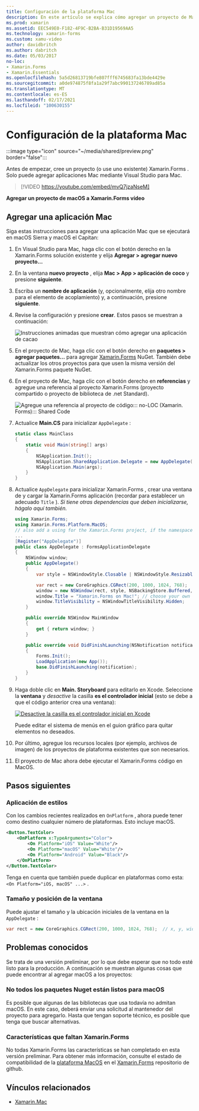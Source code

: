 ```yaml
---
title: Configuración de la plataforma Mac
description: En este artículo se explica cómo agregar un proyecto de Mac a un Xamarin.Forms proyecto, que generará una aplicación capaz de ejecutarse en MacOS Sierra y MacOS el Capitan.
ms.prod: xamarin
ms.assetid: EEC549E0-F182-4F9C-B2BA-B31D19569AA5
ms.technology: xamarin-forms
ms.custom: xamu-video
author: davidbritch
ms.author: dabritch
ms.date: 05/03/2017
no-loc:
- Xamarin.Forms
- Xamarin.Essentials
ms.openlocfilehash: 5a5d26813719bfe807fff6745683fa13bde4429e
ms.sourcegitcommit: a0de974875f8fa1a29f7abc990137246789ad85a
ms.translationtype: MT
ms.contentlocale: es-ES
ms.lasthandoff: 02/17/2021
ms.locfileid: "100630155"
---
```

# <a name="mac-platform-setup"></a>Configuración de la plataforma Mac

:::image type="icon" source="~/media/shared/preview.png" border="false":::

Antes de empezar, cree un proyecto (o use uno existente) Xamarin.Forms . Solo puede agregar aplicaciones Mac mediante Visual Studio para Mac.

> [!VIDEO https://youtube.com/embed/mvQ7jzaNseM]

**Agregar un proyecto de macOS a Xamarin.Forms vídeo**

## <a name="adding-a-mac-app"></a>Agregar una aplicación Mac

Siga estas instrucciones para agregar una aplicación Mac que se ejecutará en macOS Sierra y macOS el Capitan:

1. En Visual Studio para Mac, haga clic con el botón derecho en la Xamarin.Forms solución existente y elija **Agregar > agregar nuevo proyecto...**

2. En la ventana **nuevo proyecto** , elija **Mac > App > aplicación de coco** y presione **siguiente**.

3. Escriba un **nombre de aplicación** (y, opcionalmente, elija otro nombre para el elemento de acoplamiento) y, a continuación, presione **siguiente**.

4. Revise la configuración y presione **crear**. Estos pasos se muestran a continuación:

    ![Instrucciones animadas que muestran cómo agregar una aplicación de cacao](mac-images/add-macos-proj.gif)

5. En el proyecto de Mac, haga clic con el botón derecho en **paquetes > agregar paquetes...** para agregar [Xamarin.Forms](https://www.nuget.org/packages/Xamarin.Forms/) NuGet. También debe actualizar los otros proyectos para que usen la misma versión del Xamarin.Forms paquete NuGet.

6. En el proyecto de Mac, haga clic con el botón derecho en **referencias** y agregue una referencia al proyecto Xamarin.Forms (proyecto compartido o proyecto de biblioteca de .net Standard).

    ![Agregue una referencia al proyecto de código::: no-LOC (Xamarin. Forms)::: Shared Code](mac-images/references-sml.png)

7. Actualice **Main.CS** para inicializar `AppDelegate` :

    ```csharp
    static class MainClass
    {
        static void Main(string[] args)
        {
            NSApplication.Init();
            NSApplication.SharedApplication.Delegate = new AppDelegate(); // add this line
            NSApplication.Main(args);
        }
    }
    ```

8. Actualice `AppDelegate` para inicializar Xamarin.Forms , crear una ventana de y cargar la Xamarin.Forms aplicación (recordar para establecer un adecuado `Title` ). _Si tiene otras dependencias que deben inicializarse, hágalo aquí también._

    ```csharp
    using Xamarin.Forms;
    using Xamarin.Forms.Platform.MacOS;
    // also add a using for the Xamarin.Forms project, if the namespace is different to this file
    ...
    [Register("AppDelegate")]
    public class AppDelegate : FormsApplicationDelegate
    {
        NSWindow window;
        public AppDelegate()
        {
            var style = NSWindowStyle.Closable | NSWindowStyle.Resizable | NSWindowStyle.Titled;

            var rect = new CoreGraphics.CGRect(200, 1000, 1024, 768);
            window = new NSWindow(rect, style, NSBackingStore.Buffered, false);
            window.Title = "Xamarin.Forms on Mac!"; // choose your own Title here
            window.TitleVisibility = NSWindowTitleVisibility.Hidden;
        }

        public override NSWindow MainWindow
        {
            get { return window; }
        }

        public override void DidFinishLaunching(NSNotification notification)
        {
            Forms.Init();
            LoadApplication(new App());
            base.DidFinishLaunching(notification);
        }
    }
    ```

9. Haga doble clic en **Main. Storyboard** para editarlo en Xcode. Seleccione la **ventana** y _desactive_ la casilla **es el controlador inicial** (esto se debe a que el código anterior crea una ventana):

    [![Desactive la casilla es el controlador inicial en Xcode](mac-images/xcode-init-controller-sml.png)](mac-images/xcode-init-controller.png#lightbox)

    Puede editar el sistema de menús en el guion gráfico para quitar elementos no deseados.

10. Por último, agregue los recursos locales (por ejemplo, archivos de imagen) de los proyectos de plataforma existentes que son necesarios.

11. El proyecto de Mac ahora debe ejecutar el Xamarin.Forms código en MacOS.

## <a name="next-steps"></a>Pasos siguientes

### <a name="styling"></a>Aplicación de estilos

Con los cambios recientes realizados en `OnPlatform` , ahora puede tener como destino cualquier número de plataformas. Esto incluye macOS.

```xml
<Button.TextColor>
    <OnPlatform x:TypeArguments="Color">
        <On Platform="iOS" Value="White"/>
        <On Platform="macOS" Value="White"/>
        <On Platform="Android" Value="Black"/>
    </OnPlatform>
</Button.TextColor>
```

Tenga en cuenta que también puede duplicar en plataformas como esta: `<On Platform="iOS, macOS" ...>` .

### <a name="window-size-and-position"></a>Tamaño y posición de la ventana

Puede ajustar el tamaño y la ubicación iniciales de la ventana en la `AppDelegate` :

```csharp
var rect = new CoreGraphics.CGRect(200, 1000, 1024, 768);  // x, y, width, height
```

## <a name="known-issues"></a>Problemas conocidos

Se trata de una versión preliminar, por lo que debe esperar que no todo esté listo para la producción. A continuación se muestran algunas cosas que puede encontrar al agregar macOS a los proyectos:

### <a name="not-all-nugets-are-ready-for-macos"></a>No todos los paquetes Nuget están listos para macOS

Es posible que algunas de las bibliotecas que usa todavía no admitan macOS. En este caso, deberá enviar una solicitud al mantenedor del proyecto para agregarlo. Hasta que tengan soporte técnico, es posible que tenga que buscar alternativas.

### <a name="missing-xamarinforms-features"></a>Características que faltan Xamarin.Forms

No todas Xamarin.Forms las características se han completado en esta versión preliminar. Para obtener más información, consulte el estado de compatibilidad de la [plataforma MacOS](https://github.com/xamarin/Xamarin.Forms/wiki/Platform-Support-macOS-Status) en el [Xamarin.Forms](https://github.com/xamarin/Xamarin.Forms) repositorio de github.

## <a name="related-links"></a>Vínculos relacionados

- [Xamarin.Mac](~/mac/index.yml)
